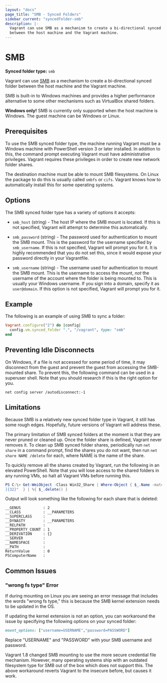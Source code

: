 ```yaml
---
layout: "docs"
page_title: "SMB - Synced Folders"
sidebar_current: "syncedfolder-smb"
description: |-
  Vagrant can use SMB as a mechanism to create a bi-directional synced folder
  between the host machine and the Vagrant machine.
---
```


# SMB

**Synced folder type:** `smb`

Vagrant can use [SMB](https://en.wikipedia.org/wiki/Server_Message_Block)
as a mechanism to create a bi-directional synced folder between the host
machine and the Vagrant machine.

SMB is built-in to Windows machines and provides a higher performance
alternative to some other mechanisms such as VirtualBox shared folders.

<div class="alert alert-info">
  <strong>Windows only!</strong> SMB is currently only supported
  when the host machine is Windows. The guest machine can be Windows
  or Linux.
</div>

## Prerequisites

To use the SMB synced folder type, the machine running Vagrant must be
a Windows machine with PowerShell version 3 or later installed. In addition to this, the command prompt executing Vagrant
must have administrative privileges. Vagrant requires these privileges in
order to create new network folder shares.

The destination machine must be able to mount SMB filesystems. On Linux
the package to do this is usually called `smbfs` or `cifs`. Vagrant knows
how to automatically install this for some operating systems.

## Options

The SMB synced folder type has a variety of options it accepts:

* `smb_host` (string) - The host IP where the SMB mount is located. If this
  is not specified, Vagrant will attempt to determine this automatically.

* `smb_password` (string) - The password used for authentication to mount
  the SMB mount. This is the password for the username specified by
  `smb_username`. If this is not specified, Vagrant will prompt you for it.
  It is highly recommended that you do not set this, since it would expose
  your password directly in your Vagrantfile.

* `smb_username` (string) - The username used for authentication to mount
  the SMB mount. This is the username to access the mount, _not_ the username
  of the account where the folder is being mounted to. This is usually your
  Windows username. If you sign into a domain, specify it as `user@domain`.
  If this option is not specified, Vagrant will prompt you for it.

## Example

The following is an example of using SMB to sync a folder:

```ruby
Vagrant.configure("2") do |config|
  config.vm.synced_folder ".", "/vagrant", type: "smb"
end
```

## Preventing Idle Disconnects

On Windows, if a file is not accessed for some period of time, it may
disconnect from the guest and prevent the guest from accessing the SMB-mounted
share. To prevent this, the following command can be used in a superuser
shell. Note that you should research if this is the right option for you.

```
net config server /autodisconnect:-1
```

## Limitations

Because SMB is a relatively new synced folder type in Vagrant, it still
has some rough edges. Hopefully, future versions of Vagrant will address
these.

The primary limitation of SMB synced folders at the moment is that they are
never pruned or cleaned up. Once the folder share is defined, Vagrant never
removes it. To clean up SMB synced folder shares, periodically run
`net share` in a command prompt, find the shares you do not want, then
run `net share NAME /delete` for each, where NAME is the name of the share.

To quickly remove all the shares created by Vagrant, run the following in an
elevated PowerShell. Note that you will lose access to the shared folders in
any running VMs, so halt all Vagrant VMs before running this.

```PowerShell
PS C:\> Get-WmiObject -Class Win32_Share | Where-Object { $_.Name -match "[0-9a-f
]{32}"  } | %{ $_.delete() }
```

Output will look something like the following for each share that is deleted:
```
__GENUS          : 2
__CLASS          : __PARAMETERS
__SUPERCLASS     :
__DYNASTY        : __PARAMETERS
__RELPATH        :
__PROPERTY_COUNT : 1
__DERIVATION     : {}
__SERVER         :
__NAMESPACE      :
__PATH           :
ReturnValue      : 0
PSComputerName   :
```

## Common Issues

### "wrong fs type" Error

If during mounting on Linux you are seeing an error message that includes
the words "wrong fs type," this is because the SMB kernel extension needs to
be updated in the OS.

If updating the kernel extension is not an option, you can workaround the
issue by specifying the following options on your synced folder:

```ruby
mount_options: ["username=USERNAME","password=PASSWORD"]
```

Replace "USERNAME" and "PASSWORD" with your SMB username and password.

Vagrant 1.8 changed SMB mounting to use the more secure credential file
mechanism. However, many operating systems ship with an outdated filesystem
type for SMB out of the box which does not support this. The above workaround
reverts Vagrant to the insecure before, but causes it work.
